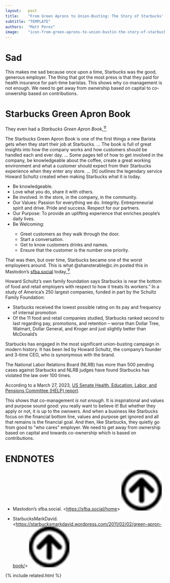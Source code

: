 ```yaml
---
layout:   post
title:    "From Green Aprons to Union-Busting: The Story of Starbucks' Employee Relations"
subtitle: "TEMPLATE"
authors:  "Matt Perez"
image:    "icon-from-green-aprons-to-union-bustin-the-story-of-starbucks-employee-relations.svg"
---
```


<div style="display:none;">
 <p>Starbucks shows why co-management is not enough. We need to get away from ownership based on capital to co-onwership based on contributions.</p>
</div>

<h1>Sad</h1>
 <p>This makes me sad because once upon a time, Starbucks was the good, generous employer. The thing that got the most press is that they paid for health  insurance for part-time baristas. This shows why co-management is not enough. We need to get away from ownership based on capital to co-onwership based on contributions.</p>

<h1>Starbucks Green Apron Book</h1>
 <p>They even had a <em>Starbucks Green Apron Book</em>,<a href="#en02"><sup id="bm02">&hairsp;&nabla;&hairsp;</sup></a></p>
  <div class="_citation">
   <p>The Starbucks Green Apron Book is one of the first things a new Barista gets when they start their job at Starbucks. &hellip; The book is full of great insights into how the company works and how customers should be handled each and ever day. &hellip; Some pages tell of how to get involved in the company, be knowledgeable about the coffee, create a great working environment and what a customer should expect from their Starbucks experience when they enter any store. &hellip; [It] outlines the legendary service Howard Schultz created when making Starbucks what it is today.</p>
    <ul>
     <li>Be knowledgeable.</li>
     <li>Love what you do, share it with others.</li>
     <li>Be involved. In the store, in the company, in the community.</li>
     <li>Our Values: Passion for everything we do. Integrity. Entrepreneurial spirit and drive. Pride and success. Respect for our partners.</li>
     <li>Our Purpose: To provide an uplifting experience that enriches people’s daily lives.</li>
     <li>Be Welcoming:</li>
      <ul>
       <li>Greet customers as they walk through the door.</li>
       <li>Start a conversation.</li>
       <li>Get to know customers drinks and names.</li>
       <li>Ensure that the customer is the number one priority.</li>
      </ul>
    </ul>
  </div>
 <p>That was then, but over time, Starbucks became one of the worst employeers around. This is what <span class="_bolder">@shansterable@c.im</span> posted this in <span class="_bolder">Mastodon</span>&rsquo;s <a href="https://sfba.social/home">sfba.social</a> today,<a href="#en01"><sup id="bm01">&hairsp;&nabla;&hairsp;</sup></a></p>
 <div class="_citation">
  <p>Howard Schultz’s own family foundation says Starbucks is near the bottom of food and retail employers with respect to how it treats its workers.” In a study of America’s 250 largest companies, funded in part by the Schultz Family Foundation:</p>
   <ul>
    <li>Starbucks received the lowest possible rating on its pay and frequency of internal promotion</li>
    <li>Of the 11 food and retail companies studied, Starbucks ranked second to last regarding pay, promotions, and retention &ndash; worse than Dollar Tree, Walmart, Dollar General, and Kroger and just slightly better than McDonald&rsquo;s</li>
   </ul>
  <p>Starbucks has engaged in the most significant union-busting campaign in modern history. It has been led by Howard Schultz, the company’s founder and 3-time CEO, who is synonymous with the brand.</p>
  <p>The National Labor Relations Board (NLRB) has more than 500 pending cases against Starbucks and NLRB judges have found Starbucks has violated the law over 100 times.</p>
  <p>According to a March 27, 2023, <a href="https://www.sanders.senate.gov/wp-content/uploads/No-Company-is-Above-the-Law-HELP-Report.pdf" target="_blank">US Senate Health, Education, Labor, and Pensions Committee (HELP) report</a>.</p>
 </div>
 <p>This shows that co-management <em>is not enough</em>. It is inspirational and values and purpose sound good: you really want to believe it! But whether they apply or not, it is up to the ownwers. And when a business like Starbucks focus on the financial bottom line, values and purpose get ignored and all that remains is the financial goal. And then, like Starbucks, they quietly go from good to "who cares" employer. We need to get away from ownership based on capital and towards co-ownership which is based on contributions.</p>

<h1 class="_section">ENDNOTES</h1>
 <ul>
  <li id="en01">
   <p class="_list-item">
    Mastodon&rsquo;s sfba.social.
    &lt;<a href="https://sfba.social/home" target="_blank">https://sfba.social/home</a>&gt;
    <a class="_uparrow" href="#bm01"><img src="/assets/img/arrow-up-icon.png"></a>
   </p>
  </li>
  <li id="en02">
   <p class="_list-item">
    StarbucksMarkDavid.
    &lt;<a href="https://starbucksmarkdavid.wordpress.com/2011/02/02/green-apron-book/" target="_blank">https://starbucksmarkdavid.wordpress.com/2011/02/02/green-apron-book/</a>&gt;
    <a class="_uparrow" href="#bm02"><img src="/assets/img/arrow-up-icon.png"></a>
   </p>
  </li>
 </ul>

{% include related.html %}
